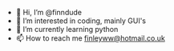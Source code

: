 - 👋 Hi, I’m @finndude
- 👀 I’m interested in coding, mainly GUI's
- 🌱 I’m currently learning python
- 📫 How to reach me finleyww@hotmail.co.uk

<!---
finndude/finndude is a ✨ special ✨ repository because its `README.md` (this file) appears on your GitHub profile.
You can click the Preview link to take a look at your changes.
--->

